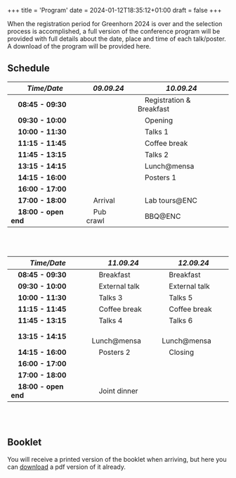 +++
title = 'Program'
date = 2024-01-12T18:35:12+01:00
draft = false
+++

When the registration period for Greenhorn 2024 is over and the selection process is accomplished, a full version of the conference
program will be provided with full details about the date, place and time of each talk/poster. A download of the program will be provided
here.

## Schedule

| *Time/Date*          | *09.09.24* | *10.09.24*               |
|----------------------|------------|--------------------------|
|  **08:45 - 09:30**     |            |  Registration & Breakfast  |
|  **09:30 - 10:00**     |            |  Opening                   |
|  **10:00 - 11:30**     |            |  Talks 1                   |
|  **11:15 - 11:45**     |            |  Coffee break              |
|  **11:45 - 13:15**     |            |  Talks 2                   |
|  **13:15 - 14:15**     |            |  Lunch@mensa               |
|  **14:15 - 16:00**     |            |  Posters 1                 |
|  **16:00 - 17:00**     |            |                          |
|  **17:00 - 18:00**     |  Arrival     |  Lab tours@ENC             |
|  **18:00 - open end**  |  Pub crawl   |  BBQ@ENC                   |

<br><br>

| *Time/Date*          | *11.09.24*    | *12.09.24*    |
|----------------------|---------------|---------------|
|  **08:45 - 09:30**     |  Breakfast      |  Breakfast      |
|  **09:30 - 10:00**     |  External talk  |  External talk  |
|  **10:00 - 11:30**     |  Talks 3        |  Talks 5        |
|  **11:15 - 11:45**     |  Coffee break   |  Coffee break   |
|  **11:45 - 13:15**     |  Talks 4        |  Talks 6        |
|  **13:15 - 14:15**     |  Lunch@mensa    |  Lunch@mensa    |
|  **14:15 - 16:00**     |  Posters 2      |  Closing        |
|  **16:00 - 17:00**     |               |               |
|  **17:00 - 18:00**     |               |               |
|  **18:00 - open end**  |  Joint dinner   |               |

<br><br>

## Booklet

You will receive a printed version of the booklet when arriving, but here you can [download](/images/programme.pdf) a pdf version of it already.
